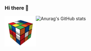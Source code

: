 ### Hi there 👋

<!--
**barbarabr1to/barbarabr1to** is a ✨ _special_ ✨ repository because its `README.md` (this file) appears on your GitHub profile.

Here are some ideas to get you started:

- 🔭 I’m currently working on ...
- 🌱 I’m currently learning ...
- 👯 I’m looking to collaborate on ...
- 🤔 I’m looking for help with ...
- 💬 Ask me about ...
- 📫 How to reach me: ...
- 😄 Pronouns: ...
- ⚡ Fun fact: ...
-->

<!--![cube](/cube.gif)-->
<a href="url"><img src="cube.gif" align="left" height="100" width="100" ></a>

![Anurag's GitHub stats](https://github-readme-stats.vercel.app/api?username=BarbaraBrito&show_icons=true&theme=radical)

